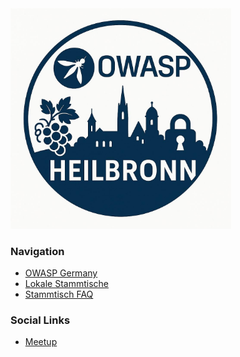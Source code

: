 <img src="./assets/images/owasp_heilbronn_logo.jpg" alt="OWASP Heilbronn Logo" style="max-width:70%; height:auto;">

### Navigation
* [OWASP Germany](/www-chapter-germany/)
* [Lokale Stammtische](/www-chapter-germany/stammtische/#lokale-stammtische)
* [Stammtisch FAQ](/www-chapter-germany/stammtische/#stammtisch-faq)

### Social Links
* [Meetup](https://www.meetup.com/owasp-heilbronn-chapter/)


